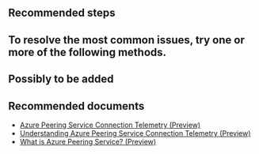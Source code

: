 <properties
	pageTitle="Issues relating to Peering Service Telemetry (Metrics, Prefix Events)"
	description="Issues relating to Peering Service Telemetry (Metrics, Prefix Events)"
	service="microsoft.network"
	resource="peeringservice"
	authors="brianlehr"
    ms.author="blehr"
	displayOrder=""
	selfHelpType="generic"
	supportTopicIds="32689971"
	resourceTags=""
	productPesIds="16931"
	cloudEnvironments="public,fairfax,mooncake"
	articleId=""
/>

## **Recommended steps**
## To resolve the most common issues, try one or more of the following methods.
## Possibly to be added

## **Recommended documents**
- [Azure Peering Service Connection Telemetry (Preview)](https://docs.microsoft.com/en-us/azure/peering-service/connection-telemetry)
- [Understanding Azure Peering Service Connection Telemetry (Preview)](https://docs.microsoft.com/en-us/azure/peering-service/measure-connection-telemetry)
- [What is Azure Peering Service? (Preview)](https://docs.microsoft.com/en-us/azure/peering-service/about)